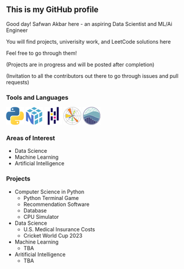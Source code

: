 ## This is my GitHub profile

Good day! Safwan Akbar here - an aspiring Data Scientist and ML/Ai Engineer

You will find projects, univerisity work, and LeetCode solutions here

Feel free to go through them!

(Projects are in progress and will be posted after completion)

(Invitation to all the contributors out there to go through issues and pull requests)

### Tools and Languages

![alt-text][python]
![alt-text][numpy]
![alt-text][pandas]
![alt-text][matplot]
![alt-text][seaborn]

[python]: https://github.com/safwanakbar86/safwanakbar86/blob/main/icons48/python48.png "Python"
[numpy]: https://github.com/safwanakbar86/safwanakbar86/blob/main/icons48/numpy48.png "NumPy"
[pandas]: https://github.com/safwanakbar86/safwanakbar86/blob/main/icons48/pandas48.png "Pandas"
[matplot]: https://github.com/safwanakbar86/safwanakbar86/blob/main/icons48/matplotlib48.png "Matplotlib"
[seaborn]: https://github.com/safwanakbar86/safwanakbar86/blob/main/icons48/seaborn48.png "Seaborn"

### Areas of Interest

 - Data Science
 - Machine Learning
 - Artificial Intelligence

### Projects

 - Computer Science in Python
    - Python Terminal Game
    - Recommendation Software
    - Database
    - CPU Simulator
 - Data Science
    - U.S. Medical Insurance Costs
    - Cricket World Cup 2023
 - Machine Learning
    - TBA
 - Aritificial Intelligence
    - TBA
